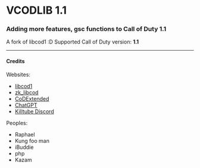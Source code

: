 # VCODLIB 1.1
### Adding more features, gsc functions to Call of Duty 1.1
A fork of libcod1 :D
Supported Call of Duty version: **1.1**
___

#### Credits

Websites:


- [libcod1](https://github.com/cod1dev/libcod1/)
- [zk_libcod](https://github.com/ibuddieat/zk_libcod/)
- [CoDExtended](https://github.com/xtnded/codextended/)
- [ChatGPT](https://chat.openai.com/)
- [Killtube Discord](https://discord.gg/7hK9da3SB5)

Peoples:


- Raphael
- Kung foo man
- iBuddie
- php
- Kazam
